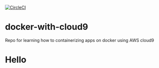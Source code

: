 [![CircleCI](https://circleci.com/gh/Dewalade1/docker-with-cloud9/tree/main.svg?style=svg)](https://circleci.com/gh/Dewalade1/docker-with-cloud9/tree/main)

# docker-with-cloud9
Repo for learning how to containerizing apps on docker using AWS cloud9

# Hello
